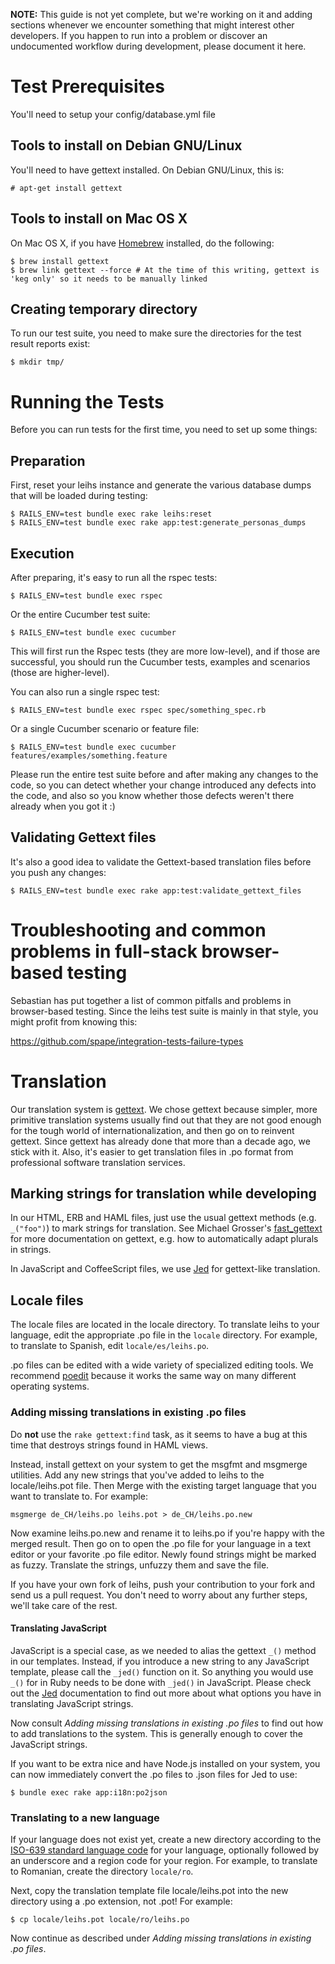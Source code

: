 **NOTE:** This guide is not yet complete, but we're working on it and adding sections whenever we encounter something that might interest other developers. If you happen to run into a problem or discover an undocumented workflow during development, please document it here.


# Test Prerequisites

You'll need to setup your config/database.yml file


## Tools to install on Debian GNU/Linux
You'll need to have gettext installed. On Debian GNU/Linux, this is:

    # apt-get install gettext


## Tools to install on Mac OS X

On Mac OS X, if you have [Homebrew](http://brew.sh/) installed, do the following:

    $ brew install gettext
    $ brew link gettext --force # At the time of this writing, gettext is 'keg only' so it needs to be manually linked


## Creating temporary directory

To run our test suite, you need to make sure the directories for the test result reports exist:

    $ mkdir tmp/

# Running the Tests

Before you can run tests for the first time, you need to set up some things:

## Preparation

First, reset your leihs instance and generate the various database dumps that will be loaded during testing:

    $ RAILS_ENV=test bundle exec rake leihs:reset
    $ RAILS_ENV=test bundle exec rake app:test:generate_personas_dumps

## Execution

After preparing, it's easy to run all the rspec tests:

    $ RAILS_ENV=test bundle exec rspec

Or the entire Cucumber test suite:

    $ RAILS_ENV=test bundle exec cucumber

This will first run the Rspec tests (they are more low-level), and if those are successful, you should run the Cucumber tests, examples and scenarios (those are higher-level).

You can also run a single rspec test:

    $ RAILS_ENV=test bundle exec rspec spec/something_spec.rb

Or a single Cucumber scenario or feature file:

    $ RAILS_ENV=test bundle exec cucumber features/examples/something.feature

Please run the entire test suite before and after making any changes to the code, so you can detect whether your change introduced any defects into the code, and also so you know whether those defects weren't there already when you got it :)

## Validating Gettext files

It's also a good idea to validate the Gettext-based translation files before you push any changes:

    $ RAILS_ENV=test bundle exec rake app:test:validate_gettext_files

# Troubleshooting and common problems in full-stack browser-based testing

Sebastian has put together a list of common pitfalls and problems in browser-based testing. Since the leihs test suite is mainly in that style, you might profit from knowing this:

https://github.com/spape/integration-tests-failure-types

# Translation

Our translation system is [gettext](http://www.gnu.org/software/gettext/). We chose gettext because simpler, more primitive translation systems usually find out that they are not good enough for the tough world of internationalization, and then go on to reinvent gettext. Since gettext has already done that more than a decade ago, we stick with it. Also, it's easier to get translation files in .po format from professional software translation services.

## Marking strings for translation while developing

In our HTML, ERB and HAML files, just use the usual gettext methods (e.g. `_("foo")`) to mark strings for translation. See Michael Grosser's [fast_gettext](https://github.com/grosser/fast_gettext) for more documentation on gettext, e.g. how to automatically adapt plurals in strings.

In JavaScript and CoffeeScript files, we use [Jed](http://slexaxton.github.com/Jed/) for gettext-like translation.

## Locale files

The locale files are located in the locale directory. To translate leihs to your language, edit the appropriate .po file in the `locale` directory. For example, to translate to Spanish, edit `locale/es/leihs.po`.

.po files can be edited with a wide variety of specialized editing tools. We recommend [poedit](http://www.poedit.net/) because it works the same way on many different operating systems.

### Adding missing translations in existing .po files

Do **not** use the `rake gettext:find` task, as it seems to have a bug at this time that destroys strings found in HAML views.

Instead, install gettext on your system to get the msgfmt and msgmerge utilities. Add any new strings that you've added to leihs to the locale/leihs.pot file. Then Merge with the existing target language that you want to translate to. For example:

    msgmerge de_CH/leihs.po leihs.pot > de_CH/leihs.po.new

Now examine leihs.po.new and rename it to leihs.po if you're happy with the merged result. Then go on to open the .po file for your language in a text editor or your favorite .po file editor. Newly found strings might be marked as fuzzy. Translate the strings, unfuzzy them and save the file.

If you have your own fork of leihs, push your contribution to your fork and send us a pull request. You don't need to worry about any further steps, we'll take care of the rest. 

#### Translating JavaScript

JavaScript is a special case, as we needed to alias the gettext `_()` method in our templates. Instead, if you introduce a new string to any JavaScript template, please call the `_jed()` function on it. So anything you would use `_()` for in Ruby needs to be done with `_jed()` in JavaScript. Please check out the [Jed](http://slexaxton.github.com/Jed/) documentation to find out more about what options you have in translating JavaScript strings.

Now consult _Adding missing translations in existing .po files_ to find out how to add translations to the system. This is generally enough to cover the JavaScript strings.

If you want to be extra nice and have Node.js installed on your system, you can now immediately convert the .po files to .json files for Jed to use:

    $ bundle exec rake app:i18n:po2json

### Translating to a new language

If your language does not exist yet, create a new directory according to the [ISO-639 standard language code](http://en.wikipedia.org/wiki/List_of_ISO_639-1_codes) for your language, optionally followed by an underscore and a region code for your region. For example, to translate to Romanian, create the directory `locale/ro`.

Next, copy the translation template file locale/leihs.pot into the new directory using a .po extension, not .pot! For example:

    $ cp locale/leihs.pot locale/ro/leihs.po

Now continue as described under _Adding missing translations in existing .po files_.

